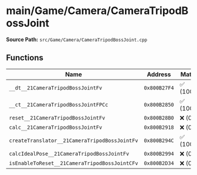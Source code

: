 # main/Game/Camera/CameraTripodBossJoint

**Source Path:** `src/Game/Camera/CameraTripodBossJoint.cpp`

## Functions

| Name | Address | Match % |
|------|---------|---------|
| `__dt__21CameraTripodBossJointFv` | `0x800B27F4` | :white_check_mark: (100.0%) |
| `__ct__21CameraTripodBossJointFPCc` | `0x800B2850` | :white_check_mark: (100.0%) |
| `reset__21CameraTripodBossJointFv` | `0x800B28B0` | :x: (0.0%) |
| `calc__21CameraTripodBossJointFv` | `0x800B2918` | :x: (0.0%) |
| `createTranslator__21CameraTripodBossJointFv` | `0x800B294C` | :white_check_mark: (100.0%) |
| `calcIdealPose__21CameraTripodBossJointFv` | `0x800B2994` | :x: (0.0%) |
| `isEnableToReset__21CameraTripodBossJointCFv` | `0x800B2D34` | :x: (0.0%) |